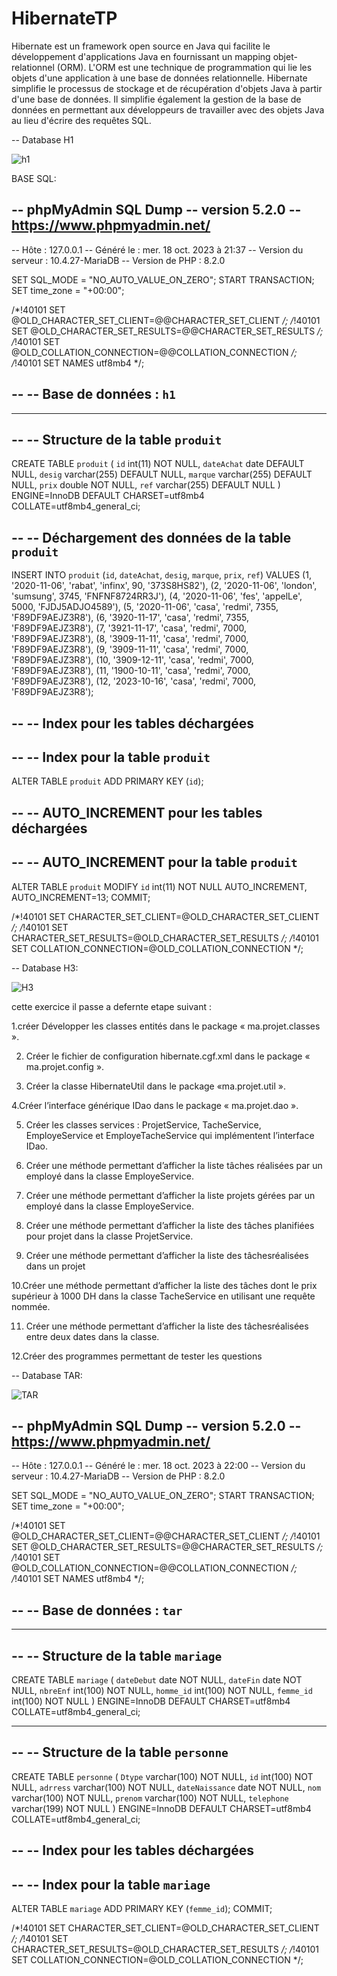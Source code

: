 # HibernateTP
Hibernate est un framework open source en Java qui facilite le développement d'applications Java en fournissant un mapping objet-relationnel (ORM). L'ORM est une technique de 
programmation qui lie les objets d'une application à une base de données relationnelle. Hibernate simplifie le processus de stockage et de récupération d'objets Java à partir 
d'une base de données. Il simplifie également la gestion de la base de données en permettant aux développeurs de travailler avec des objets Java au lieu d'écrire des requêtes SQL.



-- Database H1

![h1](https://github.com/ELMOUWAHID-AYOUB/HibernateTP/assets/130571009/6a460799-071e-4250-b43f-fc68e4c371bc)

BASE SQL:

-- phpMyAdmin SQL Dump
-- version 5.2.0
-- https://www.phpmyadmin.net/
--
-- Hôte : 127.0.0.1
-- Généré le : mer. 18 oct. 2023 à 21:37
-- Version du serveur : 10.4.27-MariaDB
-- Version de PHP : 8.2.0

SET SQL_MODE = "NO_AUTO_VALUE_ON_ZERO";
START TRANSACTION;
SET time_zone = "+00:00";


/*!40101 SET @OLD_CHARACTER_SET_CLIENT=@@CHARACTER_SET_CLIENT */;
/*!40101 SET @OLD_CHARACTER_SET_RESULTS=@@CHARACTER_SET_RESULTS */;
/*!40101 SET @OLD_COLLATION_CONNECTION=@@COLLATION_CONNECTION */;
/*!40101 SET NAMES utf8mb4 */;

--
-- Base de données : `h1`
--

-- --------------------------------------------------------

--
-- Structure de la table `produit`
--

CREATE TABLE `produit` (
  `id` int(11) NOT NULL,
  `dateAchat` date DEFAULT NULL,
  `desig` varchar(255) DEFAULT NULL,
  `marque` varchar(255) DEFAULT NULL,
  `prix` double NOT NULL,
  `ref` varchar(255) DEFAULT NULL
) ENGINE=InnoDB DEFAULT CHARSET=utf8mb4 COLLATE=utf8mb4_general_ci;

--
-- Déchargement des données de la table `produit`
--

INSERT INTO `produit` (`id`, `dateAchat`, `desig`, `marque`, `prix`, `ref`) VALUES
(1, '2020-11-06', 'rabat', 'infinx', 90, '373S8HS82'),
(2, '2020-11-06', 'london', 'sumsung', 3745, 'FNFNF8724RR3J'),
(4, '2020-11-06', 'fes', 'appelLe', 5000, 'FJDJ5ADJO4589'),
(5, '2020-11-06', 'casa', 'redmi', 7355, 'F89DF9AEJZ3R8'),
(6, '3920-11-17', 'casa', 'redmi', 7355, 'F89DF9AEJZ3R8'),
(7, '3921-11-17', 'casa', 'redmi', 7000, 'F89DF9AEJZ3R8'),
(8, '3909-11-11', 'casa', 'redmi', 7000, 'F89DF9AEJZ3R8'),
(9, '3909-11-11', 'casa', 'redmi', 7000, 'F89DF9AEJZ3R8'),
(10, '3909-12-11', 'casa', 'redmi', 7000, 'F89DF9AEJZ3R8'),
(11, '1900-10-11', 'casa', 'redmi', 7000, 'F89DF9AEJZ3R8'),
(12, '2023-10-16', 'casa', 'redmi', 7000, 'F89DF9AEJZ3R8');

--
-- Index pour les tables déchargées
--

--
-- Index pour la table `produit`
--
ALTER TABLE `produit`
  ADD PRIMARY KEY (`id`);

--
-- AUTO_INCREMENT pour les tables déchargées
--

--
-- AUTO_INCREMENT pour la table `produit`
--
ALTER TABLE `produit`
  MODIFY `id` int(11) NOT NULL AUTO_INCREMENT, AUTO_INCREMENT=13;
COMMIT;

/*!40101 SET CHARACTER_SET_CLIENT=@OLD_CHARACTER_SET_CLIENT */;
/*!40101 SET CHARACTER_SET_RESULTS=@OLD_CHARACTER_SET_RESULTS */;
/*!40101 SET COLLATION_CONNECTION=@OLD_COLLATION_CONNECTION */;






-- Database H3:


![H3](https://github.com/ELMOUWAHID-AYOUB/HibernateTP/assets/130571009/4a3332eb-7918-4730-855a-1e116271f816)

cette exercice il passe a defernte etape suivant :

1.créer Développer les classes entités dans le package « ma.projet.classes ».

2. Créer le fichier de configuration hibernate.cgf.xml dans le package « ma.projet.config ».
   
3. Créer la classe HibernateUtil dans le package «ma.projet.util ».
 
4.Créer l’interface générique IDao dans le package « ma.projet.dao ».

5. Créer les classes services : ProjetService, TacheService, EmployeService et
EmployeTacheService qui implémentent l’interface IDao.

6. Créer une méthode permettant d’afficher la liste tâches réalisées par un employé dans la
classe EmployeService.

7. Créer une méthode permettant d’afficher la liste projets gérées par un employé dans la
classe EmployeService.

8. Créer une méthode permettant d’afficher la liste des tâches planifiées pour projet
dans la classe ProjetService.

9. Créer une méthode permettant d’afficher la liste des tâchesréalisées dans un projet
 
10.Créer une méthode permettant d’afficher la liste des tâches dont le prix supérieur
à 1000 DH dans la classe TacheService en utilisant une requête nommée.

11. Créer une méthode permettant d’afficher la liste des tâchesréalisées entre deux dates
dans la classe.

12.Créer des programmes permettant de tester les questions 






-- Database TAR:


![TAR](https://github.com/ELMOUWAHID-AYOUB/HibernateTP/assets/130571009/e8850b23-5274-490a-b0b0-7edcc6f1d6df)



-- phpMyAdmin SQL Dump
-- version 5.2.0
-- https://www.phpmyadmin.net/
--
-- Hôte : 127.0.0.1
-- Généré le : mer. 18 oct. 2023 à 22:00
-- Version du serveur : 10.4.27-MariaDB
-- Version de PHP : 8.2.0

SET SQL_MODE = "NO_AUTO_VALUE_ON_ZERO";
START TRANSACTION;
SET time_zone = "+00:00";


/*!40101 SET @OLD_CHARACTER_SET_CLIENT=@@CHARACTER_SET_CLIENT */;
/*!40101 SET @OLD_CHARACTER_SET_RESULTS=@@CHARACTER_SET_RESULTS */;
/*!40101 SET @OLD_COLLATION_CONNECTION=@@COLLATION_CONNECTION */;
/*!40101 SET NAMES utf8mb4 */;

--
-- Base de données : `tar`
--

-- --------------------------------------------------------

--
-- Structure de la table `mariage`
--

CREATE TABLE `mariage` (
  `dateDebut` date NOT NULL,
  `dateFin` date NOT NULL,
  `nbreEnf` int(100) NOT NULL,
  `homme_id` int(100) NOT NULL,
  `femme_id` int(100) NOT NULL
) ENGINE=InnoDB DEFAULT CHARSET=utf8mb4 COLLATE=utf8mb4_general_ci;

-- --------------------------------------------------------

--
-- Structure de la table `personne`
--

CREATE TABLE `personne` (
  `Dtype` varchar(100) NOT NULL,
  `id` int(100) NOT NULL,
  `adrress` varchar(100) NOT NULL,
  `dateNaissance` date NOT NULL,
  `nom` varchar(100) NOT NULL,
  `prenom` varchar(100) NOT NULL,
  `telephone` varchar(199) NOT NULL
) ENGINE=InnoDB DEFAULT CHARSET=utf8mb4 COLLATE=utf8mb4_general_ci;

--
-- Index pour les tables déchargées
--

--
-- Index pour la table `mariage`
--
ALTER TABLE `mariage`
  ADD PRIMARY KEY (`femme_id`);
COMMIT;

/*!40101 SET CHARACTER_SET_CLIENT=@OLD_CHARACTER_SET_CLIENT */;
/*!40101 SET CHARACTER_SET_RESULTS=@OLD_CHARACTER_SET_RESULTS */;
/*!40101 SET COLLATION_CONNECTION=@OLD_COLLATION_CONNECTION */;
